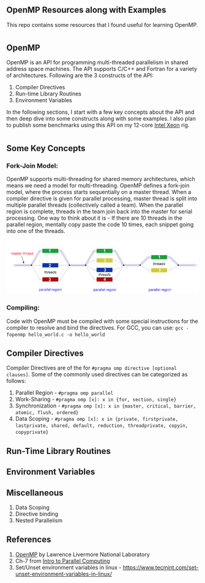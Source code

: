 ## OpenMP Resources along with Examples

This repo contains some resources that I found useful for learning OpenMP.

#

## OpenMP

OpenMP is an API for programming multi-threaded parallelism in shared address space machines. The API supports C/C++ and Fortran for a variety of architectures. Following are the 3 constructs of the API:

1. Compiler Directives
2. Run-time Library Routines
3. Environment Variables

In the following sections, I start with a few key concepts about the API and then deep dive into some constructs along with some examples. I also plan to publish some benchmarks using this API on my 12-core [Intel Xeon](https://ark.intel.com/content/www/us/en/ark/products/91767/intel-xeon-processor-e5-2650-v4-30m-cache-2-20-ghz.html) rig.

#
## Some Key Concepts


### Fork-Join Model:
OpenMP supports multi-threading for shared memory architectures, which means we need a model for multi-threading. OpenMP defines a fork-join model, where the process starts sequentially on a master thread. When a compiler directive is given for parallel processing, master thread is split into multiple parallel threads (collectively called a team). When the parallel region is complete, threads in the team join back into the master for serial processing. One way to think about it is - If there are 10 threads in the parallel region, mentally copy paste the code 10 times, each snippet going into one of the threads.

![](./images/fork_join2.gif)

### Compiling:
Code with OpenMP must be compiled with some special instructions for the compiler to resolve and bind the directives. For GCC, you can use: 
`gcc -fopenmp hello_world.c -o hello_world` 

## Compiler Directives
Compiler Directives are of the for `#pragma omp directive [optional clauses]`. Some of the commonly used directives can be categorized as follows:
1. Parallel Region - `#pragma omp parallel`
2. Work-Sharing - `#pragma omp [x]: x in {for, section, single}`
3. Synchronization - `#pragma omp [x]: x in {master, critical, barrier, atomic, flush, ordered}`
4. Data Scoping - `#pragma omp [x]: x in {private, firstprivate, lastprivate, shared, default, reduction, threadprivate, copyin, copyprivate}`

## Run-Time Library Routines

## Environment Variables

## Miscellaneous
1. Data Scoping
2. Directive binding
3. Nested Parallelism


## References
1. [OpenMP](https://computing.llnl.gov/tutorials/openMP/  ) by Lawrence Livermore National Laboratory
2. Ch-7 from [Intro to Parallel Computing](https://www.amazon.com/Introduction-Parallel-Computing-Ananth-Grama/dp/0201648652)
3. Set/Unset environment variables in linux - https://www.tecmint.com/set-unset-environment-variables-in-linux/